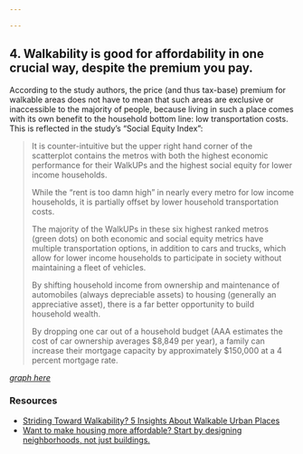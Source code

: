 ```yaml
---

---
```


## 4. Walkability is good for affordability in one crucial way, despite the premium you pay.

According to the study authors, the price (and thus tax-base) premium for walkable areas does not have to mean that such areas are exclusive or inaccessible to the majority of people, because living in such a place comes with its own benefit to the household bottom line: low transportation costs. This is reflected in the study’s “Social Equity Index”:

> It is counter-intuitive but the upper right hand corner of the scatterplot contains the metros with both the highest economic performance for their WalkUPs and the highest social equity for lower income households. 
> 
> While the “rent is too damn high” in nearly every metro for low income households, it is partially offset by lower household transportation costs. 
> 
> The majority of the WalkUPs in these six highest ranked metros (green dots) on both economic and social equity metrics have multiple transportation options, in addition to cars and trucks, which allow for lower income households to participate in society without maintaining a fleet of vehicles. 
> 
> By shifting household income from ownership and maintenance of automobiles (always depreciable assets) to housing (generally an appreciative asset), there is a far better opportunity to build household wealth. 
> 
> By dropping one car out of a household budget (AAA estimates the cost of car ownership averages $8,849 per year), a family can increase their mortgage capacity by approximately $150,000 at a 4 percent mortgage rate.

_[graph here](https://www.strongtowns.org/journal/2019/6/26/striding-toward-walkability-5-insights-about-walkable-urban-places)_

### Resources


- [Striding Toward Walkability? 5 Insights About Walkable Urban Places](https://www.strongtowns.org/journal/2019/6/26/striding-toward-walkability-5-insights-about-walkable-urban-places)
- [Want to make housing more affordable? Start by designing neighborhoods, not just buildings.](https://www.strongtowns.org/journal/2020/6/11/affordable-housing)